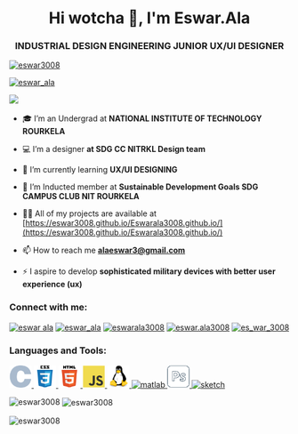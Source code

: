 <h1 align="center">Hi wotcha 👋, I'm Eswar.Ala</h1>
<h3 align="center">INDUSTRIAL DESIGN ENGINEERING JUNIOR UX/UI DESIGNER</h3>

<p align="left"> <a href="https://github.com/ryo-ma/github-profile-trophy"><img src="https://github-profile-trophy.vercel.app/?username=eswar3008" alt="eswar3008" /></a> </p>

<p align="left"> <a href="https://twitter.com/eswar_ala" target="blank"><img src="https://img.shields.io/twitter/follow/eswar_ala?logo=twitter&style=for-the-badge" alt="eswar_ala" /></a> </p>

<img src="https://user-images.githubusercontent.com/76482527/107126369-8c885600-68d5-11eb-9263-ada88765e4a9.gif" width="400" /></a> </p>

- 🎓 I’m an Undergrad at **NATIONAL INSTITUTE OF TECHNOLOGY ROURKELA**

- 💻 I’m a designer **at SDG CC NITRKL Design team**

- 🌱 I’m currently learning **UX/UI DESIGNING**

- 🤝 I’m Inducted member at **Sustainable Development Goals SDG CAMPUS CLUB NIT ROURKELA**

- 👨‍💻 All of my projects are available at [https://eswar3008.github.io/Eswarala3008.github.io/](https://eswar3008.github.io/Eswarala3008.github.io/)

- 📫 How to reach me **alaeswar3@gmail.com**

- ⚡ I aspire to develop **sophisticated military devices with better user experience (ux)**

<h3 align="left">Connect with me:</h3>
<p align="left">
<a href="https://dev.to/eswar3008" target="blank"><img align="center" src="https://cdn.jsdelivr.net/npm/simple-icons@3.0.1/icons/dev-dot-to.svg" alt="eswar ala" height="30" width="40" /></a>
<a href="https://twitter.com/eswar_ala" target="blank"><img align="center" src="https://cdn.jsdelivr.net/npm/simple-icons@3.0.1/icons/twitter.svg" alt="eswar_ala" height="30" width="40" /></a>
<a href="https://linkedin.com/in/eswarala3008" target="blank"><img align="center" src="https://cdn.jsdelivr.net/npm/simple-icons@3.0.1/icons/linkedin.svg" alt="eswarala3008" height="30" width="40" /></a>
<a href="https://fb.com/eswar.ala3008" target="blank"><img align="center" src="https://cdn.jsdelivr.net/npm/simple-icons@3.0.1/icons/facebook.svg" alt="eswar.ala3008" height="30" width="40" /></a>
<a href="https://instagram.com/es_war_3008" target="blank"><img align="center" src="https://cdn.jsdelivr.net/npm/simple-icons@3.0.1/icons/instagram.svg" alt="es_war_3008" height="30" width="40" /></a>
</p>

<h3 align="left">Languages and Tools:</h3>
<p align="left"> <a href="https://www.cprogramming.com/" target="_blank"> <img src="https://raw.githubusercontent.com/devicons/devicon/master/icons/c/c-original.svg" alt="c" width="40" height="40"/> </a> <a href="https://www.w3schools.com/css/" target="_blank"> <img src="https://raw.githubusercontent.com/devicons/devicon/master/icons/css3/css3-original-wordmark.svg" alt="css3" width="40" height="40"/> </a> <a href="https://www.w3.org/html/" target="_blank"> <img src="https://raw.githubusercontent.com/devicons/devicon/master/icons/html5/html5-original-wordmark.svg" alt="html5" width="40" height="40"/> </a> <a href="https://developer.mozilla.org/en-US/docs/Web/JavaScript" target="_blank"> <img src="https://raw.githubusercontent.com/devicons/devicon/master/icons/javascript/javascript-original.svg" alt="javascript" width="40" height="40"/> </a> <a href="https://www.linux.org/" target="_blank"> <img src="https://raw.githubusercontent.com/devicons/devicon/master/icons/linux/linux-original.svg" alt="linux" width="40" height="40"/> </a> <a href="https://www.mathworks.com/" target="_blank"> <img src="https://raw.githubusercontent.com/simple-icons/simple-icons/master/icons/mathworks.svg" alt="matlab" width="40" height="40"/> </a> <a href="https://www.photoshop.com/en" target="_blank"> <img src="https://raw.githubusercontent.com/devicons/devicon/master/icons/photoshop/photoshop-line.svg" alt="photoshop" width="40" height="40"/> </a> <a href="https://www.sketch.com/" target="_blank"> <img src="https://www.vectorlogo.zone/logos/sketchapp/sketchapp-icon.svg" alt="sketch" width="40" height="40"/> </a> </p>

<p><img align="left" src="https://github-readme-stats.vercel.app/api/top-langs?username=eswar3008&show_icons=true&locale=en&layout=compact" alt="eswar3008" /></p>

<p>&nbsp;<img align="center" src="https://github-readme-stats.vercel.app/api?username=eswar3008&show_icons=true&locale=en" alt="eswar3008" /></p>

<p><img align="center" src="https://github-readme-streak-stats.herokuapp.com/?user=eswar3008&" alt="eswar3008" /></p>
